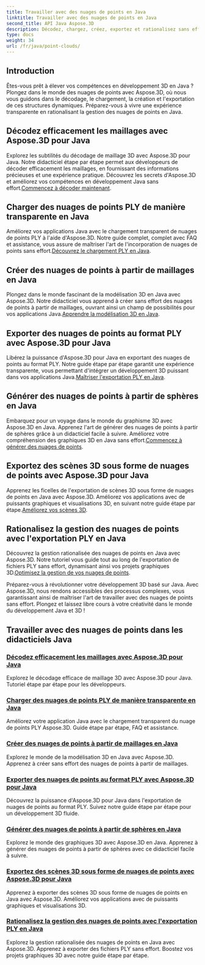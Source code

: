 ```yaml
---
title: Travailler avec des nuages de points en Java
linktitle: Travailler avec des nuages de points en Java
second_title: API Java Aspose.3D
description: Décodez, chargez, créez, exportez et rationalisez sans effort des nuages de points en Java avec les didacticiels Aspose.3D. Améliorez étape par étape vos compétences en développement 3D.
type: docs
weight: 34
url: /fr/java/point-clouds/
---
```


## Introduction

Êtes-vous prêt à élever vos compétences en développement 3D en Java ? Plongez dans le monde des nuages de points avec Aspose.3D, où nous vous guidons dans le décodage, le chargement, la création et l'exportation de ces structures dynamiques. Préparez-vous à vivre une expérience transparente en rationalisant la gestion des nuages de points en Java.

## Décodez efficacement les maillages avec Aspose.3D pour Java
 Explorez les subtilités du décodage de maillage 3D avec Aspose.3D pour Java. Notre didacticiel étape par étape permet aux développeurs de décoder efficacement les maillages, en fournissant des informations précieuses et une expérience pratique. Découvrez les secrets d'Aspose.3D et améliorez vos compétences en développement Java sans effort.[Commencez à décoder maintenant](./decode-meshes-java/).

## Charger des nuages de points PLY de manière transparente en Java
 Améliorez vos applications Java avec le chargement transparent de nuages de points PLY à l'aide d'Aspose.3D. Notre guide complet, complet avec FAQ et assistance, vous assure de maîtriser l'art de l'incorporation de nuages de points sans effort.[Découvrez le chargement PLY en Java](./load-ply-point-clouds-java/).

## Créer des nuages de points à partir de maillages en Java
Plongez dans le monde fascinant de la modélisation 3D en Java avec Aspose.3D. Notre didacticiel vous apprend à créer sans effort des nuages de points à partir de maillages, ouvrant ainsi un champ de possibilités pour vos applications Java.[Apprendre la modélisation 3D en Java](./create-point-clouds-java/).

## Exporter des nuages de points au format PLY avec Aspose.3D pour Java
 Libérez la puissance d'Aspose.3D pour Java en exportant des nuages de points au format PLY. Notre guide étape par étape garantit une expérience transparente, vous permettant d'intégrer un développement 3D puissant dans vos applications Java.[Maîtriser l'exportation PLY en Java](./export-point-clouds-ply-java/).

## Générer des nuages de points à partir de sphères en Java
 Embarquez pour un voyage dans le monde du graphisme 3D avec Aspose.3D en Java. Apprenez l'art de générer des nuages de points à partir de sphères grâce à un didacticiel facile à suivre. Améliorez votre compréhension des graphiques 3D en Java sans effort.[Commencez à générer des nuages de points](./generate-point-clouds-spheres-java/).

## Exportez des scènes 3D sous forme de nuages de points avec Aspose.3D pour Java
Apprenez les ficelles de l'exportation de scènes 3D sous forme de nuages de points en Java avec Aspose.3D. Améliorez vos applications avec de puissants graphiques et visualisations 3D, en suivant notre guide étape par étape.[Améliorez vos scènes 3D](./export-3d-scenes-point-clouds-java/).

## Rationalisez la gestion des nuages de points avec l'exportation PLY en Java
 Découvrez la gestion rationalisée des nuages de points en Java avec Aspose.3D. Notre tutoriel vous guide tout au long de l'exportation de fichiers PLY sans effort, dynamisant ainsi vos projets graphiques 3D.[Optimisez la gestion de vos nuages de points](./ply-export-point-clouds-java/).

Préparez-vous à révolutionner votre développement 3D basé sur Java. Avec Aspose.3D, nous rendons accessibles des processus complexes, vous garantissant ainsi de maîtriser l'art de travailler avec des nuages de points sans effort. Plongez et laissez libre cours à votre créativité dans le monde du développement Java et 3D !
## Travailler avec des nuages de points dans les didacticiels Java
### [Décodez efficacement les maillages avec Aspose.3D pour Java](./decode-meshes-java/)
Explorez le décodage efficace de maillage 3D avec Aspose.3D pour Java. Tutoriel étape par étape pour les développeurs.
### [Charger des nuages de points PLY de manière transparente en Java](./load-ply-point-clouds-java/)
Améliorez votre application Java avec le chargement transparent du nuage de points PLY Aspose.3D. Guide étape par étape, FAQ et assistance.
### [Créer des nuages de points à partir de maillages en Java](./create-point-clouds-java/)
Explorez le monde de la modélisation 3D en Java avec Aspose.3D. Apprenez à créer sans effort des nuages de points à partir de maillages.
### [Exporter des nuages de points au format PLY avec Aspose.3D pour Java](./export-point-clouds-ply-java/)
Découvrez la puissance d'Aspose.3D pour Java dans l'exportation de nuages de points au format PLY. Suivez notre guide étape par étape pour un développement 3D fluide.
### [Générer des nuages de points à partir de sphères en Java](./generate-point-clouds-spheres-java/)
Explorez le monde des graphiques 3D avec Aspose.3D en Java. Apprenez à générer des nuages de points à partir de sphères avec ce didacticiel facile à suivre.
### [Exportez des scènes 3D sous forme de nuages de points avec Aspose.3D pour Java](./export-3d-scenes-point-clouds-java/)
Apprenez à exporter des scènes 3D sous forme de nuages de points en Java avec Aspose.3D. Améliorez vos applications avec de puissants graphiques et visualisations 3D.
### [Rationalisez la gestion des nuages de points avec l'exportation PLY en Java](./ply-export-point-clouds-java/)
Explorez la gestion rationalisée des nuages de points en Java avec Aspose.3D. Apprenez à exporter des fichiers PLY sans effort. Boostez vos projets graphiques 3D avec notre guide étape par étape.